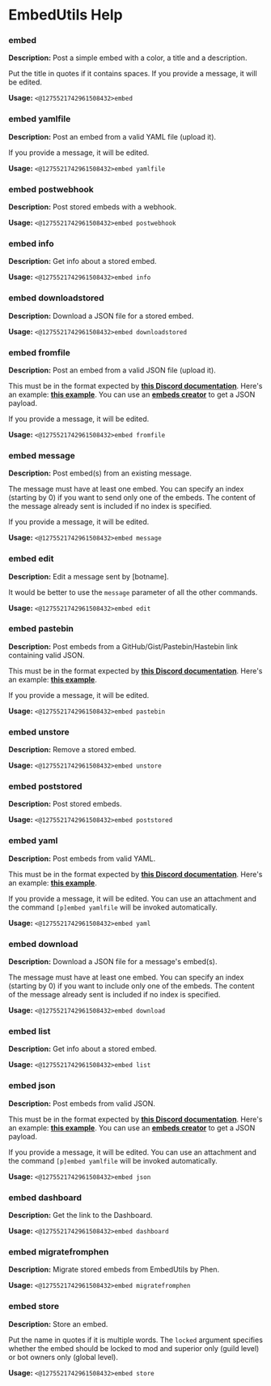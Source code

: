 # EmbedUtils Help

### embed

**Description:** Post a simple embed with a color, a title and a description.

Put the title in quotes if it contains spaces.
If you provide a message, it will be edited.

**Usage:** `<@1275521742961508432>embed`

### embed yamlfile

**Description:** Post an embed from a valid YAML file (upload it).

If you provide a message, it will be edited.

**Usage:** `<@1275521742961508432>embed yamlfile`

### embed postwebhook

**Description:** Post stored embeds with a webhook.

**Usage:** `<@1275521742961508432>embed postwebhook`

### embed info

**Description:** Get info about a stored embed.

**Usage:** `<@1275521742961508432>embed info`

### embed downloadstored

**Description:** Download a JSON file for a stored embed.

**Usage:** `<@1275521742961508432>embed downloadstored`

### embed fromfile

**Description:** Post an embed from a valid JSON file (upload it).

This must be in the format expected by [**this Discord documentation**](https://discord.com/developers/docs/resources/channel#embed-object).
Here's an example: [**this example**](https://gist.github.com/AAA3A-AAA3A/3c9772b34a8ebc09b3b10018185f4cd4).
You can use an [**embeds creator**](https://embedutils.com/) to get a JSON payload.

If you provide a message, it will be edited.

**Usage:** `<@1275521742961508432>embed fromfile`

### embed message

**Description:** Post embed(s) from an existing message.

The message must have at least one embed.
You can specify an index (starting by 0) if you want to send only one of the embeds.
The content of the message already sent is included if no index is specified.

If you provide a message, it will be edited.

**Usage:** `<@1275521742961508432>embed message`

### embed edit

**Description:** Edit a message sent by [botname].

It would be better to use the `message` parameter of all the other commands.

**Usage:** `<@1275521742961508432>embed edit`

### embed pastebin

**Description:** Post embeds from a GitHub/Gist/Pastebin/Hastebin link containing valid JSON.

This must be in the format expected by [**this Discord documentation**](https://discord.com/developers/docs/resources/channel#embed-object).
Here's an example: [**this example**](https://gist.github.com/AAA3A-AAA3A/3c9772b34a8ebc09b3b10018185f4cd4).

If you provide a message, it will be edited.

**Usage:** `<@1275521742961508432>embed pastebin`

### embed unstore

**Description:** Remove a stored embed.

**Usage:** `<@1275521742961508432>embed unstore`

### embed poststored

**Description:** Post stored embeds.

**Usage:** `<@1275521742961508432>embed poststored`

### embed yaml

**Description:** Post embeds from valid YAML.

This must be in the format expected by [**this Discord documentation**](https://discord.com/developers/docs/resources/channel#embed-object).
Here's an example: [**this example**](https://gist.github.com/AAA3A-AAA3A/3c9772b34a8ebc09b3b10018185f4cd4).

If you provide a message, it will be edited.
You can use an attachment and the command `[p]embed yamlfile` will be invoked automatically.

**Usage:** `<@1275521742961508432>embed yaml`

### embed download

**Description:** Download a JSON file for a message's embed(s).

The message must have at least one embed.
You can specify an index (starting by 0) if you want to include only one of the embeds.
The content of the message already sent is included if no index is specified.

**Usage:** `<@1275521742961508432>embed download`

### embed list

**Description:** Get info about a stored embed.

**Usage:** `<@1275521742961508432>embed list`

### embed json

**Description:** Post embeds from valid JSON.

This must be in the format expected by [**this Discord documentation**](https://discord.com/developers/docs/resources/channel#embed-object).
Here's an example: [**this example**](https://gist.github.com/AAA3A-AAA3A/3c9772b34a8ebc09b3b10018185f4cd4).
You can use an [**embeds creator**](https://embedutils.com/) to get a JSON payload.

If you provide a message, it will be edited.
You can use an attachment and the command `[p]embed yamlfile` will be invoked automatically.

**Usage:** `<@1275521742961508432>embed json`

### embed dashboard

**Description:** Get the link to the Dashboard.

**Usage:** `<@1275521742961508432>embed dashboard`

### embed migratefromphen

**Description:** Migrate stored embeds from EmbedUtils by Phen.

**Usage:** `<@1275521742961508432>embed migratefromphen`

### embed store

**Description:** Store an embed.

Put the name in quotes if it is multiple words.
The `locked` argument specifies whether the embed should be locked to mod and superior only (guild level) or bot owners only (global level).

**Usage:** `<@1275521742961508432>embed store`


